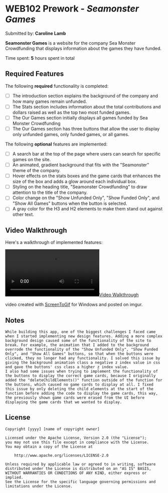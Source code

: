 # WEB102 Prework - *Seamonster Games*

Submitted by: **Caroline Lamb**

**Seamonster Games** is a website for the company Sea Monster Crowdfunding that displays information about the games they have funded.

Time spent: **5** hours spent in total

## Required Features

The following **required** functionality is completed:

* [ ] The introduction section explains the background of the company and how many games remain unfunded.
* [ ] The Stats section includes information about the total contributions and dollars raised as well as the top two most funded games.
* [ ] The Our Games section initially displays all games funded by Sea Monster Crowdfunding
* [ ] The Our Games section has three buttons that allow the user to display only unfunded games, only funded games, or all games.

The following **optional** features are implemented:

* [ ] A search bar at the top of the page where users can search for specific games on the site.
* [ ] An animated, gradient background that fits with the "Seamonster" theme of the company.
* [ ] Hover effects on the stats boxes and the game cards that enhances the size of the box and adds a glow around each individual box.
* [ ] Styling on the heading title, "Seamonster Crowdfunding" to draw attention to the title of the company.
* [ ] Color change on the "Show Unfunded Only", "Show Funded Only", and "Show All Games" buttons when the button is selected.
* [ ] A gray color for the H3 and H2 elements to make them stand out against other text. 

## Video Walkthrough

Here's a walkthrough of implemented features:

[![Video Walkthrough](https://i.imgur.com/tfGn8lL.mp4)](https://i.imgur.com/tfGn8lL.mp4)

video created with [ScreenToGif](https://www.screentogif.com/) for Windows and posted on imgur. 

## Notes

    While building this app, one of the biggest challenges I faced came when I started implementing new design features. Adding a more complex background design caused some of the functionality of the site to break. For example, the animation that I added to the background overrode the functionality of the "Show Unfunded Only", "Show Funded Only", and "Show All Games" buttons, so that when the buttons were clicked, they no longer had any functionality. I solved this issue by giving the background animation class a negative z index value in css and gave the buttons' css class a higher z index value. 
    I also had some issues when trying to implement the functionality of the buttons to display the correct game cards, because I originally added the "deleteChildElements()" function outside of the function for the buttons, which caused no game cards to display at all. I fixed this issue by only deleting the child elements at the start of the function before adding the code to display the game cards, this way, the previously shown game cards were erased from the UI before displaying the game cards that we wanted to display. 

## License

    Copyright [yyyy] [name of copyright owner]

    Licensed under the Apache License, Version 2.0 (the "License");
    you may not use this file except in compliance with the License.
    You may obtain a copy of the License at

        http://www.apache.org/licenses/LICENSE-2.0

    Unless required by applicable law or agreed to in writing, software
    distributed under the License is distributed on an "AS IS" BASIS,
    WITHOUT WARRANTIES OR CONDITIONS OF ANY KIND, either express or implied.
    See the License for the specific language governing permissions and
    limitations under the License.
